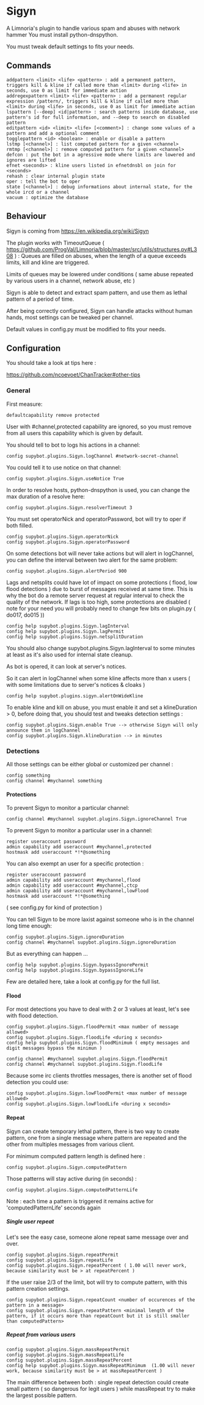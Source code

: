 # Sigyn #

A Limnoria's plugin to handle various spam and abuses with network hammer
You must install python-dnspython.

You must tweak default settings to fits your needs.

## Commands ##

    addpattern <limit> <life> <pattern> : add a permanent pattern, triggers kill & kline if called more than <limit> during <life> in seconds, use 0 as limit for immediate action
    addregexpattern <limit> <life> <pattern> : add a permanent regular expression /pattern/, triggers kill & kline if called more than <limit> during <life> in seconds, use 0 as limit for immediate action
    lspattern [--deep] <id|pattern> : search patterns inside database, use pattern's id for full information, and --deep to search on disabled pattern
    editpattern <id> <limit> <life> [<comment>] : change some values of a pattern and add a optional comment
    togglepattern <id> <boolean> : enable or disable a pattern
    lstmp [<channel>] : list computed pattern for a given <channel>
    rmtmp [<channel>] : remove computed pattern for a given <channel>
    defcon : put the bot in a agressive mode where limits are lowered and ignores are lifted
    efnet <seconds> : kline users listed in efnetdnsbl on join for <seconds>
    rehash : clear internal plugin state
    oper : tell the bot to oper
    state [<channel>] : debug informations about internal state, for the whole ircd or a channel
    vacuum : optimize the database
    
## Behaviour ##

Sigyn is coming from https://en.wikipedia.org/wiki/Sigyn

The plugin works with TimeoutQueue ( https://github.com/ProgVal/Limnoria/blob/master/src/utils/structures.py#L308 ) : 
Queues are filled on abuses, when the length of a queue exceeds limits, kill and kline are triggered.

Limits of queues may be lowered under conditions ( same abuse repeated by various users in a channel, network abuse, etc )

Sigyn is able to detect and extract spam pattern, and use them as lethal pattern of a period of time.

After being correctly configured, Sigyn can handle attacks without human hands, most settings can be tweaked per channel.

Default values in config.py must be modified to fits your needs.

## Configuration ##

You should take a look at tips here :

https://github.com/ncoevoet/ChanTracker#other-tips

### General ###

First measure:

    defaultcapability remove protected

User with #channel,protected capability are ignored, so you must remove from all users this capability which is given by default.

You should tell to bot to logs his actions in a channel:
    
    config supybot.plugins.Sigyn.logChannel #network-secret-channel

You could tell it to use notice on that channel:

    config supybot.plugins.Sigyn.useNotice True
    
In order to resolve hosts, python-dnspython is used, you can change the max duration of a resolve here:

    config supybot.plugins.Sigyn.resolverTimeout 3
    
You must set operatorNick and operatorPassword, bot will try to oper if both filled.
    
    config supybot.plugins.Sigyn.operatorNick
    config supybot.plugins.Sigyn.operatorPassword
    
On some detections bot will never take actions but will alert in logChannel, you can define the interval between two alert for the same problem:

    config supybot.plugins.Sigyn.alertPeriod 900
    
Lags and netsplits could have lot of impact on some protections ( flood, low flood detections ) due to burst of messages received at same time.
This is why the bot do a remote server request at regular interval to check the quality of the network.
If lags is too high, some protections are disabled ( note for your need you will probably need to change few bits on plugin.py ( do017, do015 ))

    config help supybot.plugins.Sigyn.lagInterval 
    config help supybot.plugins.Sigyn.lagPermit
    config help supybot.plugins.Sigyn.netsplitDuration

You should also change supybot.plugins.Sigyn.lagInterval to some minutes at least as it's also used for internal state cleanup.

As bot is opered, it can look at server's notices.

So it can alert in logChannel when some kline affects more than x users ( with some limitations due to server's notices & cloaks )

    config help supybot.plugins.sigyn.alertOnWideKline

To enable kline and kill on abuse, you must enable it and set a klineDuration > 0, before doing that, you should test and tweaks detection settings :

    config supybot.plugins.Sigyn.enable True --> otherwise Sigyn will only announce them in logChannel
    config supybot.plugins.Sigyn.klineDuration --> in minutes

### Detections ###

All those settings can be either global or customized per channel :

    config something
    config channel #mychannel something

#### Protections ####

To prevent Sigyn to monitor a particular channel:

    config channel #mychannel supybot.plugins.Sigyn.ignoreChannel True
    
To prevent Sigyn to monitor a particular user in a channel:

    register useraccount password
    admin capability add useraccount #mychannel,protected
    hostmask add useraccount *!*@something
    
You can also exempt an user for a specific protection :

    register useraccount password
    admin capability add useraccount #mychannel,flood
    admin capability add useraccount #mychannel,ctcp
    admin capability add useraccount #mychannel,lowFlood
    hostmask add useraccount *!*@something

( see config.py for kind of protection )

You can tell Sigyn to be more laxist against someone who is in the channel long time enough:

    config supybot.plugins.Sigyn.ignoreDuration
    config channel #mychannel supybot.plugins.Sigyn.ignoreDuration

But as everything can happen ... 

    config help supybot.plugins.Sigyn.bypassIgnorePermit
    config help supybot.plugins.Sigyn.bypassIgnoreLife

Few are detailed here, take a look at config.py for the full list.

#### Flood ####

For most detections you have to deal with 2 or 3 values at least, let's see with flood detection.

    config supybot.plugins.Sigyn.floodPermit <max number of message allowed>
    config supybot.plugins.Sigyn.floodLife <during x seconds>
    config help supybot.plugins.Sigyn.floodMinimum ( empty messages and digit messages bypass the minimun )
    
    config channel #mychannel supybot.plugins.Sigyn.floodPermit
    config channel #mychannel supybot.plugins.Sigyn.floodLife
    
Because some irc clients throttles messages, there is another set of flood detection you could use:

    config supybot.plugins.Sigyn.lowFloodPermit <max number of message allowed>
    config supybot.plugins.Sigyn.lowFloodLife <during x seconds>

#### Repeat ####

Sigyn can create temporary lethal pattern, there is two way to create pattern, one from a single message where pattern are repeated and the other from multiples messages from various client.

For minimum computed pattern length is defined here :

    config supybot.plugins.Sigyn.computedPattern
    
Those patterns will stay active during (in seconds) :

    config supybot.plugins.Sigyn.computedPatternLife

Note : each time a pattern is triggered it remains active for 'computedPatternLife' seconds again

##### Single user repeat #####

Let's see the easy case, someone alone repeat same message over and over.

    config supybot.plugins.Sigyn.repeatPermit
    config supybot.plugins.Sigyn.repeatLife
    config supybot.plugins.Sigyn.repeatPercent ( 1.00 will never work, because similarity must be > at repeatPercent )

If the user raise 2/3 of the limit, bot will try to compute pattern, with this pattern creation settings.
    
    config supybot.plugins.Sigyn.repeatCount <number of occurences of the pattern in a message>
    config supybot.plugins.Sigyn.repeatPattern <minimal length of the pattern, if it occurs more than repeatCount but it is still smaller than computedPattern>

##### Repeat from various users #####

    config supybot.plugins.Sigyn.massRepeatPermit
    config supybot.plugins.Sigyn.massRepeatLife
    config supybot.plugins.Sigyn.massRepeatPercent 
    config help supybot.plugins.Sigyn.massRepeatMinimum  (1.00 will never work, because similarity must be > at massRepeatPercent )

The main difference between both : single repeat detection could create small pattern ( so dangerous for legit users ) while massRepeat try to make the largest possible pattern. 
